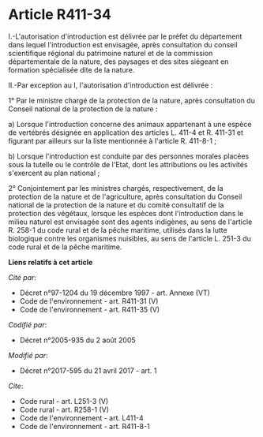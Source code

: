 # Article R411-34

I.-L'autorisation d'introduction est délivrée par le préfet du département dans lequel l'introduction est envisagée, après
consultation du conseil scientifique régional du patrimoine naturel et de la commission départementale de la nature, des
paysages et des sites siégeant en formation spécialisée dite de la nature. 

II.-Par exception au I, l'autorisation d'introduction est délivrée : 

1° Par le ministre chargé de la protection de la nature, après consultation du Conseil national de la protection de la
nature : 

a) Lorsque l'introduction concerne des animaux appartenant à une espèce de vertébrés désignée en application des articles L.
411-4 et R. 411-31 et figurant par ailleurs sur la liste mentionnée à l'article R. 411-8-1 ; 

b) Lorsque l'introduction est conduite par des personnes morales placées sous la tutelle ou le contrôle de l'Etat, dont les
attributions ou les activités s'exercent au plan national ; 

2° Conjointement par les ministres chargés, respectivement, de la protection de la nature et de l'agriculture, après
consultation du Conseil national de la protection de la nature et du comité consultatif de la protection des végétaux,
lorsque les espèces dont l'introduction dans le milieu naturel est envisagée sont des agents indigènes, au sens de l'article
R. 258-1 du code rural et de la pêche maritime, utilisés dans la lutte biologique contre les organismes nuisibles, au sens de
l'article L. 251-3 du code rural et de la pêche maritime.

**Liens relatifs à cet article**

_Cité par_:

  - Décret n°97-1204 du 19 décembre 1997 - art. Annexe (VT)
  - Code de l'environnement - art. R411-31 (V)
  - Code de l'environnement - art. R411-35 (V)

_Codifié par_:

  - Décret n°2005-935 du 2 août 2005

_Modifié par_:

  - Décret n°2017-595 du 21 avril 2017 - art. 1

_Cite_:

  - Code rural - art. L251-3 (V)
  - Code rural - art. R258-1 (V)
  - Code de l'environnement - art. L411-4
  - Code de l'environnement - art. R411-8-1

